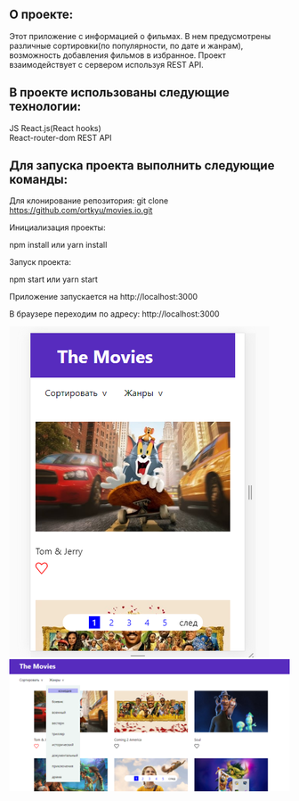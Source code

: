 ## О проекте:  

Этот приложение с информацией о фильмах. В нем предусмотрены различные сортировки(по популярности, по дате и жанрам), возможность добавления фильмов в избранное.
Проект взаимодействует с сервером используя REST API.  

## В проекте использованы следующие технологии:  

JS
React.js(React hooks)  
React-router-dom
REST API



## Для запуска проекта выполнить следующие команды:  

Для клонирование репозитория: git clone https://github.com/ortkyu/movies.io.git  

Инициализация проекты:  

npm install 
или 
yarn install  


Запуск проекта:  

npm start 
или 
yarn start  

Приложение запускается на http://localhost:3000  

В браузере переходим по адресу:  http://localhost:3000  


![alt text](public/mov33.png )
![alt text](public/movie112.png )


